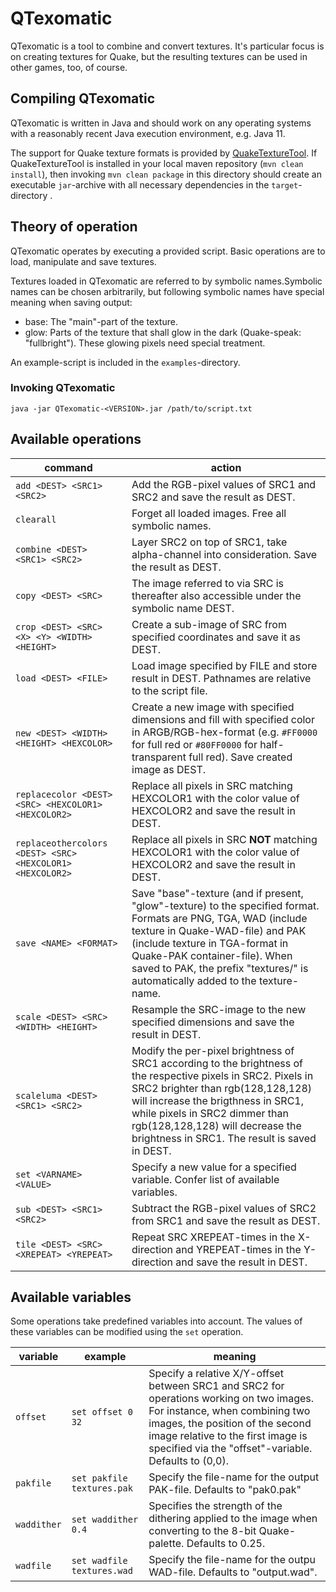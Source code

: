 # QTexomatic

QTexomatic is a tool to combine and convert textures. It's particular focus is on creating textures for Quake, but the resulting textures can be used in other games, too, of course.

## Compiling QTexomatic

QTexomatic is written in Java and should work on any operating systems with a reasonably recent Java execution environment, e.g. Java 11. 

The support for Quake texture formats is provided by [QuakeTextureTool](https://github.com/maikmerten/QuakeTextureTool). If QuakeTextureTool is installed in your local maven repository (`mvn clean install`), then invoking `mvn clean package` in this directory should create an executable `jar`-archive with all necessary dependencies in the `target`-directory .


## Theory of operation

QTexomatic operates by executing a provided script. Basic operations are to load, manipulate and save textures.

Textures loaded in QTexomatic are referred to by symbolic names.Symbolic names can be chosen arbitrarily, but following symbolic names have special meaning when saving output:

* base: The "main"-part of the texture.
* glow: Parts of the texture that shall glow in the dark (Quake-speak: "fullbright"). These glowing pixels need special treatment.

An example-script is included in the `examples`-directory.

### Invoking QTexomatic

`java -jar QTexomatic-<VERSION>.jar /path/to/script.txt`


## Available operations


| command | action |
|---|---|
|`add <DEST> <SRC1> <SRC2>`| Add the RGB-pixel values of SRC1 and SRC2 and save the result as DEST.|
|`clearall`| Forget all loaded images. Free all symbolic names.|
|`combine <DEST> <SRC1> <SRC2>`| Layer SRC2 on top of SRC1, take alpha-channel into consideration. Save the result as DEST.|
|`copy <DEST> <SRC>`| The image referred to via SRC is thereafter also accessible under the symbolic name DEST.|
|`crop <DEST> <SRC> <X> <Y> <WIDTH> <HEIGHT>`| Create a sub-image of SRC from specified coordinates and save it as DEST.|
|`load <DEST> <FILE>`| Load image specified by FILE and store result in DEST. Pathnames are relative to the script file.|
|`new <DEST> <WIDTH> <HEIGHT> <HEXCOLOR>`| Create a new image with specified dimensions and fill with specified color in ARGB/RGB-hex-format (e.g. `#FF0000` for full red or `#80FF0000` for half-transparent full red). Save created image as DEST.|
|`replacecolor <DEST> <SRC> <HEXCOLOR1> <HEXCOLOR2>`| Replace all pixels in SRC matching HEXCOLOR1 with the color value of HEXCOLOR2 and save the result in DEST.|
|`replaceothercolors <DEST> <SRC> <HEXCOLOR1> <HEXCOLOR2>`| Replace all pixels in SRC **NOT** matching HEXCOLOR1 with the color value of HEXCOLOR2 and save the result in DEST.|
|`save <NAME> <FORMAT>`| Save "base"-texture (and if present, "glow"-texture) to the specified format. Formats are PNG, TGA, WAD (include texture in Quake-WAD-file) and PAK (include texture in TGA-format in Quake-PAK container-file). When saved to PAK, the prefix "textures/" is automatically added to the texture-name.|
|`scale <DEST> <SRC> <WIDTH> <HEIGHT>`| Resample the SRC-image to the new specified dimensions and save the result in DEST.|
|`scaleluma <DEST> <SRC1> <SRC2>`| Modify the per-pixel brightness of SRC1 according to the brightness of the respective pixels in SRC2. Pixels in SRC2 brighter than rgb(128,128,128) will increase the brigthness in SRC1, while pixels in SRC2 dimmer than rgb(128,128,128) will decrease the brightness in SRC1. The result is saved in DEST.|
|`set <VARNAME> <VALUE>`|Specify a new value for a specified variable. Confer list of available variables.|
|`sub <DEST> <SRC1> <SRC2>`| Subtract the RGB-pixel values of SRC2 from SRC1 and save the result as DEST.|
|`tile <DEST> <SRC> <XREPEAT> <YREPEAT>`|Repeat SRC XREPEAT-times in the X-direction and YREPEAT-times in the Y-direction and save the result in DEST.|

## Available variables

Some operations take predefined variables into account. The values of these variables can be modified using the `set` operation.

| variable | example | meaning |
|---|---|---|
| `offset` | `set offset 0 32` | Specify a relative X/Y-offset between SRC1 and SRC2 for operations working on two images. For instance, when combining two images, the position of the second image relative to the first image is specified via the "offset"-variable. Defaults to (0,0). |
| `pakfile` | `set pakfile textures.pak` | Specify the file-name for the output PAK-file. Defaults to "pak0.pak"|
|`waddither`| `set waddither 0.4` | Specifies the strength of the dithering applied to the image when converting to the 8-bit Quake-palette. Defaults to 0.25.|
|`wadfile`| `set wadfile textures.wad`| Specify the file-name for the outpu WAD-file. Defaults to "output.wad".|